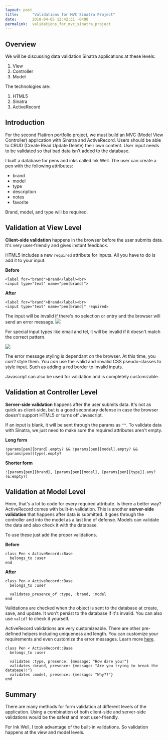 ```yaml
---
layout: post
title:      "Validations for MVC Sinatra Project"
date:       2018-04-05 12:42:31 -0400
permalink:  validations_for_mvc_sinatra_project
---
```


## Overview
We will be discussing data validation Sinatra applications at these levels:
1. View 
2. Controller
3. Model

The technologies are:
1. HTML5
2. Sinatra
3. ActiveRecord


## Introduction
For the second Flatiron portfolio project, we must build  an MVC (Model View Controller) application with Sinatra and ActiveRecord. Users should be able to CRUD (Create Read Update Delete) their own content. User input needs to be validated so that bad data isn't added to the database.

I built a database for pens and inks called Ink Well. The user can create a pen with the following attributes:
* brand
* model
* type
* description
* notes
* favorite

Brand, model, and type will be required.


## Validation at View Level
**Client-side validation** happens in the browser before the user submits data. It's very user-friendly and gives instant feedback.

HTML5 includes a new `required` attribute for inputs. All you have to do is add it to your input.

**Before**
```
<label for="brand">Brand</label><br>
<input type="text" name="pen[brand]">
```
	
**After**
```
<label for="brand">Brand</label><br>
<input type="text" name="pen[brand]" required>
```

The input will be invalid if there's no selection or entry and the browser will send an error message. 
![](https://lh3.googleusercontent.com/g-uwIDhMI87_yGuvnezdPaxlAPjx7TVkh--pCNRvGXJp0lyLuACRQp5fxo0=w2400)

For special input types like email and tel, it will be invalid if it doesn't match the correct pattern.

![](https://lh3.googleusercontent.com/7e4aA5QqPhYsc1q_GNncuOHtXwPCLbMGA1cHfAC5op3nyg6JlZvLvGXke_I=w2400)

The error message styling is dependant on the browser. At this time, you *can't* style them. You *can*  use the  :valid and :invalid CSS pseudo-classes to style input. Such as adding a red border to invalid inputs.

Javascript can also be used for validation and is completely customizable.


## Validation at Controller Level

**Server-side validation** happens after the user submits data. It's not as quick as client-side, but is a good secondary defense in case the browser doesn't support HTML5 or turns off Javascript.

If an input is blank, it will be sent through the params as `""`. To validate data with Sinatra, we just need to make sure the required attributes aren't empty. 

**Long form**
```
!params[pen][brand].empty? && !params[pen][model].empty? && !params[pen][type].empty? 
```

**Shorter form**
```
![params[pen][brand], [params[pen][model], [params[pen][type]].any?(&:empty?) 
```


## Validation at Model Level
Hmm, that's a lot to code for every required attribute. Is there a better way? ActiveRecord comes with built-in validation. This is another **server-side validation** that happens after data is submitted. It goes through the controller and into the model as a last line of defense.  Models can validate the data and also check it with the database.

To use these just add the proper validations.

**Before**
```
class Pen < ActiveRecord::Base
  belongs_to :user
end
```	

**After**
```
class Pen < ActiveRecord::Base
  belongs_to :user

  validates_presence_of :type, :brand, :model
end
```	

Validations are checked when the object is sent to the database at create, save, and update. It won't persist to the database if it's invalid. You can also use `valid?` to check it yourself.

ActiveRecord validations are very customizeable. There are other pre-defined helpers including uniqueness and length. You can customize your requirements and even customize the error messages. Learn more [here](http://guides.rubyonrails.org/active_record_validations.html#when-does-validation-happen-questionmark).
```
class Pen < ActiveRecord::Base
  belongs_to :user

  validates :type, presence: {message: "How dare you!"}
  validates :brand, presence: {message: "Are you trying to break the database?!"}
  validates :model, presence: {message: "Why??"}
end
```


## Summary
There are many methods for form validation at different levels of the application. Using a combination of both client-side and server-side validations would be the safest and most user-friendly. 

For Ink Well, I took advantage of the built-in validations.  So validation happens at the view and model levels.





